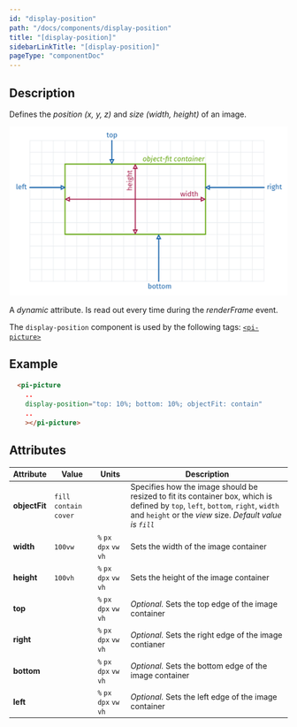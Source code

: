 ```yaml
---
id: "display-position"
path: "/docs/components/display-position"
title: "[display-position]"
sidebarLinkTitle: "[display-position]"
pageType: "componentDoc"
---
```


## Description

Defines the *position (x, y, z)* and *size (width, height)* of an image.

![display-position](./display-position@2x.png)

A *dynamic* attribute. Is read out every time during the *renderFrame* event.

The `display-position` component is used by the following tags: [`<pi-picture>`](/docs/tags/pi-picture)


## Example

```html
  <pi-picture
    ..
    display-position="top: 10%; bottom: 10%; objectFit: contain"
    ..
    ></pi-picture>
```


## Attributes

| Attribute | Value | Units | Description |
|-----------|-------|-------|-------------|
| __objectFit__ | `fill` `contain` `cover` | | Specifies how the image should be resized to fit its container box, which is defined by `top`, `left`, `bottom`, `right`, `width` and `height` or the *view* size. *Default value is `fill`* |
| __width__ | `100vw` | `%` `px` `dpx` `vw` `vh` | Sets the width of the image container |
| __height__ | `100vh` | `%` `px` `dpx` `vw` `vh` | Sets the height of the image container |
| __top__ | | `%` `px` `dpx` `vw` `vh` | *Optional.* Sets the top edge of the image container |
| __right__ | | `%` `px` `dpx` `vw` `vh` | *Optional.* Sets the right edge of the image contianer |
| __bottom__ | | `%` `px` `dpx` `vw` `vh` | *Optional.* Sets the bottom edge of the image container |
| __left__ | | `%` `px` `dpx` `vw` `vh` | *Optional.* Sets the left edge of the image container |


